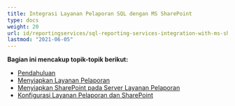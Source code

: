```yaml
---
title: Integrasi Layanan Pelaporan SQL dengan MS SharePoint
type: docs
weight: 20
url: id/reportingservices/sql-reporting-services-integration-with-ms-sharepoint/
lastmod: "2021-06-05"
---
```


**Bagian ini mencakup topik-topik berikut:**

- [Pendahuluan](/pdf/reportingservices/introduction/)
- [Menyiapkan Layanan Pelaporan](/pdf/reportingservices/setting-up-reporting-services/)
- [Menyiapkan SharePoint pada Server Layanan Pelaporan](/pdf/reportingservices/setting-up-sharepoint-on-reporting-services-server/)
- [Konfigurasi Layanan Pelaporan dan SharePoint](/pdf/reportingservices/reporting-services-and-sharepoint-configuration/)